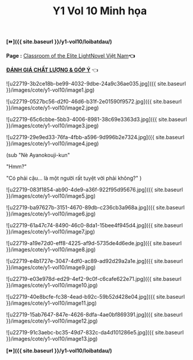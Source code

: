 ﻿---
layout: post
title: Y1 Vol 10 Minh họa
permalink: /y1-vol10/minhhoa/
---

**[⏩]({{ site.baseurl }}/y1-vol10/loibatdau/)**

**Page :** [Classroom of the Elite LightNovel Việt Nam](http://facebook.com/Classroom.of.the.Elite.VN)**👈**

[**ĐÁNH GIÁ CHẤT LƯỢNG & GÓP Ý**](https://bit.ly/danhgiagopy) 👈

![u22719-3b2ce18b-be99-4032-9dbe-24a9c36ae035.jpg]({{ site.baseurl }}/images/cote/y1-vol10/image1.jpg)

![u22719-0527bc56-d2f0-46d6-b31f-2e01590f9572.jpg]({{ site.baseurl }}/images/cote/y1-vol10/image2.jpeg)

![u22719-65c6cbbe-5bb3-4006-8981-38c69e3363d3.jpg]({{ site.baseurl }}/images/cote/y1-vol10/image3.jpeg)

![u22719-29e9ed33-76fa-4fbb-a596-9d996b2e7324.jpg]({{ site.baseurl }}/images/cote/y1-vol10/image4.jpeg)

(sub \"Nè Ayanokouji-kun\"

\"Hmm?\"

\"Có phải cậu\... là một người rất tuyệt vời phải không?\" )

![u22719-083f1854-ab90-4de9-a36f-922f95d95676.jpg]({{ site.baseurl }}/images/cote/y1-vol10/image5.jpg)

![u22719-ba97627b-3151-4670-89db-c236cb3a968a.jpg]({{ site.baseurl }}/images/cote/y1-vol10/image6.jpg)

![u22719-61a47c74-8490-46c0-8da1-15bee4f945d4.jpg]({{ site.baseurl }}/images/cote/y1-vol10/image7.jpg)

![u22719-a19e72d0-eff8-4225-af9d-5735de4d6ede.jpg]({{ site.baseurl }}/images/cote/y1-vol10/image8.jpg)

![u22719-e4b1727e-3047-4df0-ac89-ad92d29a2a1e.jpg]({{ site.baseurl }}/images/cote/y1-vol10/image9.jpg)

![u22719-e03e978d-ed29-4ef2-9c0f-c6cafe622e71.jpg]({{ site.baseurl }}/images/cote/y1-vol10/image10.jpg)

![u22719-40e8bcfe-fc38-4ead-b92c-59b52d428e04.jpg]({{ site.baseurl }}/images/cote/y1-vol10/image11.jpg)

![u22719-15ab7647-847e-4626-8dfa-4ae0bf869391.jpg]({{ site.baseurl }}/images/cote/y1-vol10/image12.jpg)

![u22719-91c3aebc-bc35-49d7-832c-da4d101286e5.jpg]({{ site.baseurl }}/images/cote/y1-vol10/image13.jpg)

**[⏩]({{ site.baseurl }}/y1-vol10/loibatdau/)**
